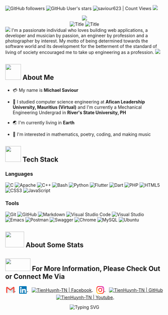 <img alt="GitHub followers" src="https://img.shields.io/github/followers/saviour623?style=social">&nbsp;<img alt="GitHub User's stars" src="https://img.shields.io/github/stars/saviour623?style=social">&nbsp;<img alt="saviour623 | Count Views" src="https://enemo786q3svfle.m.pipedream.net" />&nbsp;<img src="https://komarev.com/ghpvc/?username=saviour623&color=447ff7&label=Visitor+count" />
<div align="center">
<img src="https://github.com/saviour623/saviour623/assets/106999975/ea1ea1e9-573e-4e9b-8312-e0bd9c770d4c" width=750em />
</div>
<div align="center">
  <img src="https://readme-typing-svg.herokuapp.com?font=Architects+Daughter&color=%FFBO40&size=50&center=true&vCenter=true&height=60&width=600&lines=Heyyy!+I'm+Michael+Saviour;Welcome+to+my+profile!" alt="Title"></img>
<img src="https://readme-typing-svg.herokuapp.com?font=Architects+Daughter&color=%2338C2FF&size=50&center=true&vCenter=true&height=60&width=600&lines=So,+let+me+tell+you;a+little+about+my+self+%3C3" alt="Title"></img>
</div>
<img src="https://user-images.githubusercontent.com/73097560/115834477-dbab4500-a447-11eb-908a-139a6edaec5c.gif"></img> I'm a passionate individual who loves building web applications, a developer and musician by passion, an engineer by profession and a photographer by interest.
My motto of being determined towards the software world and its development for the betterment of the standard of living of society encouraged me to take up engineering as a profession.
<img src="https://user-images.githubusercontent.com/73097560/115834477-dbab4500-a447-11eb-908a-139a6edaec5c.gif"></img>

## <img src="https://raw.githubusercontent.com/nixin72/nixin72/master/wave.gif" width="50px" height="50px"></img> About Me

- :credit_card: My name is **Michael Saviour**

- :school: I studied computer science engineering at **Afican Leadership University, Mauritius (Virtual)** and I'm currently a Mechanical Engineering Undergrad in **River's State University, PH**
- :earth_asia: I'm currently living in **Earth**
- :monocle_face: I'm interested in mathematics, poetry, coding, and making music

## <img src="https://media2.giphy.com/media/QssGEmpkyEOhBCb7e1/giphy.gif?cid=ecf05e47a0n3gi1bfqntqmob8g9aid1oyj2wr3ds3mg700bl&rid=giphy.gif" width="50px" height="50px"> Tech Stack
### Languages
![C](https://img.shields.io/badge/c-%2300599C.svg?style=for-the-badge&logo=c&logoColor=white) ![Apache](https://img.shields.io/badge/apache-%23D42029.svg?style=for-the-badge&logo=apache&logoColor=white) ![C++](https://img.shields.io/badge/C++-%236DB33F.svg?style=for-the-badge&logo=C++&logoColor=white) ![Bash](https://img.shields.io/badge/Bash-5C2D91?style=for-the-badge&logo=bash&logoColor=white) ![Python](https://img.shields.io/badge/Python-3776AB?style=for-the-badge&logo=python&logoColor=white) ![Flutter](https://img.shields.io/badge/Flutter-%2302569B.svg?style=for-the-badge&logo=Flutter&logoColor=white) ![Dart](https://img.shields.io/badge/dart-%230175C2.svg?style=for-the-badge&logo=dart&logoColor=white) ![PHP](https://img.shields.io/badge/php-%23777BB4.svg?style=for-the-badge&logo=php&logoColor=white)
![HTML5](https://img.shields.io/badge/html5-%23E34F26.svg?style=for-the-badge&logo=html5&logoColor=white) ![CSS3](https://img.shields.io/badge/css3-%231572B6.svg?style=for-the-badge&logo=css3&logoColor=white) ![JavaScript](https://img.shields.io/badge/javascript-%23323330.svg?style=for-the-badge&logo=javascript&logoColor=%23F7DF1E)
### Tools
![Git](https://img.shields.io/badge/git-%23F05033.svg?style=for-the-badge&logo=git&logoColor=white) ![GitHub](https://img.shields.io/badge/github-%23121011.svg?style=for-the-badge&logo=github&logoColor=white) ![Markdown](https://img.shields.io/badge/markdown-%23000000.svg?style=for-the-badge&logo=markdown&logoColor=white)
![Visual Studio Code](https://img.shields.io/badge/Visual%20Studio%20Code-0078d7.svg?style=for-the-badge&logo=visual-studio-code&logoColor=white) ![Visual Studio](https://img.shields.io/badge/Visual%20Studio-5C2D91.svg?style=for-the-badge&logo=visual-studio&logoColor=white) ![Emacs](https://img.shields.io/badge/Emacs-%237F5AB6.svg?&style=for-the-badge&logo=gnu-emacs&logoColor=white) ![Postman](https://img.shields.io/badge/Postman-FF6C37?style=for-the-badge&logo=postman&logoColor=white) ![Swagger](https://img.shields.io/badge/-Swagger-%23Clojure?style=for-the-badge&logo=swagger&logoColor=white)
![Chrome](https://img.shields.io/badge/Google_chrome-4285F4?style=for-the-badge&logo=Google-chrome&logoColor=white) ![MySQL](https://img.shields.io/badge/MySQL-005C84?style=for-the-badge&logo=mysql&logoColor=whitehttps://img.shields.io/badge/C-00599C?style=for-the-badge&logo=c&logoColor=white) ![Ubuntu](https://img.shields.io/badge/Ubuntu-E95420?style=for-the-badge&logo=ubuntu&logoColor=white)
## <img src="https://media0.giphy.com/media/cNZqrH5IzOG0xrlWks/giphy.gif?cid=ecf05e47map255q427en9uprqc1sb0unjq5k4fnqg5pmhhs4&rid=giphy.gif&ct=s" width="60px" height="50px"> About Some Stats
<div align="center">
</img height="150em" src="https://github-readme-stats.vercel.app/api/top-langs/?username=saviour623&layout=compact&show_icon=true&theme=algolia" alt="saviour623-langs"/> </img height="150em" src="https://github-readme-stats.vercel.app/api/?username=saviour623&layout=compact&show_icon=true&theme=algolia" alt="saviour623-stats"/>
</div>
<div align="center">
  </img src="http://github-readme-streak-stats.herokuapp.com?user=saviour623&theme=algolia&hide_border=true" />
  </div>

## <img src='https://raw.githubusercontent.com/ShahriarShafin/ShahriarShafin/main/Assets/handshake.gif' width="80px" height="40px"> For More Information, Please Check Out or Connect Me Via
<p align="center">
  <a href="mailto:tien.huynhlt.tn@gmail.com" >
    <img align="center" alt="TienHuynh-TN | Gmail" width="26px" src="https://github.com/SatYu26/SatYu26/blob/master/Assets/Gmail.svg" />
  </a> &nbsp;&nbsp;
  
  <a href="https://www.linkedin.com/in/tienhuynh-tn/" target="_blank">
    <img align="center" alt="TienHuynh-TN | Linkedin" width="24px" src="https://github.com/SatYu26/SatYu26/blob/master/Assets/Linkedin.svg" />
  </a> &nbsp;&nbsp;
  
  <a href="https://www.facebook.com/tienhuynh.tn/" target="_blank">
      <img align="center" alt="TienHuynh-TN | Facebook" width="24px" src="https://upload.wikimedia.org/wikipedia/en/thumb/0/04/Facebook_f_logo_%282021%29.svg/100px-Facebook_f_logo_%282021%29.svg.png" />
  </a> &nbsp;&nbsp;
  
  <a href="https://www.instagram.com/_huynh.tien.5536_/" target="_blank">
    <img align="center" alt="TienHuynh-TN | Instagram" width="24px" src="https://github.com/SatYu26/SatYu26/blob/master/Assets/Instagram.svg" />
  </a> &nbsp;&nbsp;
  
  <a href="https://profile-summary-for-github.herokuapp.com/user/tienhuynh-tn" target="_blank">
    <img align="center" alt="TienHuynh-TN | GitHub" width="26px" src="https://upload.wikimedia.org/wikipedia/commons/thumb/a/ae/Github-desktop-logo-symbol.svg/1024px-Github-desktop-logo-symbol.svg.png" />
  </a> &nbsp;&nbsp;
  
  <a href="https://www.youtube.com/channel/UC0xovL51iHgLKwLptcgNpYQ" target="_blank">
    <img align="center" alt="TienHuynh-TN | Youtube" width="32px" src="https://icon-library.com/images/youtube-video-icon-png/youtube-video-icon-png-29.jpg" />
  </a> &nbsp;&nbsp;
<p> 

<div align="center">
<img src="https://readme-typing-svg.herokuapp.com?font=Artificial+Daughter&duration=3000&pause=100&center=true&repeat=true&width=500&lines=Before+you+go%2C+remember%2C+%22simplicity%2C;carried+to+the+extreme%2C+++becomes+;elegance.%E2%80%9D+%E2%80%94+Jon+Franklin+;Thanks+for+visiting+my+profile.+Bye!!" alt="Typing SVG" /></a>
  </div>
